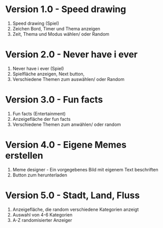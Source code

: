 # Version 1.0 - Speed drawing 
1. Speed drawing (Spiel)
2. Zeichen Bord, Timer und Thema anzeigen
3. Zeit, Thema und Modus wählen/ oder Random 

# Version 2.0 - Never have i ever 
1. Never have i ever (Spiel)
2. Spielfläche anzeigen, Next button, 
3. Verschiedene Themen zum auswählen/ oder Random

# Version 3.0 - Fun facts 
1. Fun facts (Entertainment)
2. Anzeigefläche der fun facts
3. Verschiedene Themen zum anwählen/ oder random 

# Version 4.0 - Eigene Memes erstellen
1. Meme designer - Ein vorgegebenes Bild mit eigenem Text beschriften
2. Button zum herunterladen

# Version 5.0 - Stadt, Land, Fluss
1. Anzeigefläche, die random verschiedene Kategorien anzeigt
2. Auswahl von 4-6 Kategorien
3. A-Z randomisierter Anzeiger
